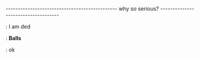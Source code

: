 ---------------------------------------------- why so serious? ------------------------------------

:  I am ded
  
:  __Balls__

:  ok